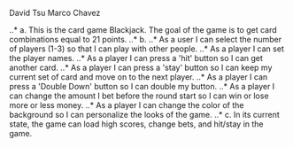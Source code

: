 David Tsu
Marco Chavez

..* a. This is the card game Blackjack. The goal of the game is to get card combinations equal to 21 points.
..* b. 
..*    As a user I can select the number of players (1-3) so that I can play with other people.
..*    As a player I can set the player names.
..*    As a player I can press a 'hit' button so I can get another card.
..*    As a player I can press a 'stay' button so I can keep my current set of card and move on to the next player.
..*    As a player I can press a 'Double Down' button so I can double my button.
..*    As a player I can change the amount I bet before the round start so I can win or lose more or less money.
..*    As a player I can change the color of the background so I can personalize the looks of the game.
..* c. In its current state, the game can load high scores, change bets, and hit/stay in the game.
